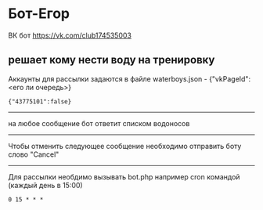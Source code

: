 # Бот-Егор

ВК бот 
https://vk.com/club174535003

решает кому нести воду на тренировку
-----------------
Аккаунты для рассылки задаются в файле waterboys.json - {"vkPageId":<его ли очередь>}
```
{"43775101":false}
```
----------------
на любое сообщение бот ответит списком водоносов

---------------
Чтобы отменить следующее сообщение необходимо отправить боту слово "Cancel"

---------------
Для рассылки необдимо вызывать bot.php
например cron командой (каждый день в 15:00) 
```
0 15 * * *
```
